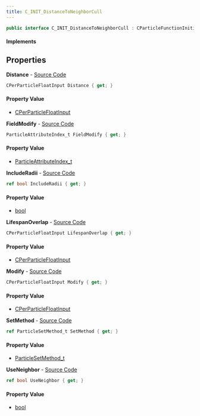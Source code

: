 ```yaml
---
title: C_INIT_DistanceToNeighborCull
---
```


```csharp
public interface C_INIT_DistanceToNeighborCull : CParticleFunctionInitializer, CParticleFunction, ISchemaClass<CParticleFunction>, ISchemaClass<CParticleFunctionInitializer>, ISchemaClass<C_INIT_DistanceToNeighborCull>, ISchemaField, ISchemaClass, INativeHandle
```

#### Implements

## Properties

**Distance** - [Source Code](https://github.com/swiftly-solution/swiftlys2/blob/main/managed/src/SwiftlyS2.Generated/Schemas/Interfaces/C_INIT_DistanceToNeighborCull.cs#L16)

```csharp
CPerParticleFloatInput Distance { get; }
```

#### Property Value

- [CPerParticleFloatInput](/docs/api/shared/schemadefinitions/cperparticlefloatinput)

**FieldModify** - [Source Code](https://github.com/swiftly-solution/swiftlys2/blob/main/managed/src/SwiftlyS2.Generated/Schemas/Interfaces/C_INIT_DistanceToNeighborCull.cs#L22)

```csharp
ParticleAttributeIndex_t FieldModify { get; }
```

#### Property Value

- [ParticleAttributeIndex_t](/docs/api/shared/schemadefinitions/particleattributeindex_t)

**IncludeRadii** - [Source Code](https://github.com/swiftly-solution/swiftlys2/blob/main/managed/src/SwiftlyS2.Generated/Schemas/Interfaces/C_INIT_DistanceToNeighborCull.cs#L18)

```csharp
ref bool IncludeRadii { get; }
```

#### Property Value

- [bool](https://learn.microsoft.com/dotnet/api/system.boolean)

**LifespanOverlap** - [Source Code](https://github.com/swiftly-solution/swiftlys2/blob/main/managed/src/SwiftlyS2.Generated/Schemas/Interfaces/C_INIT_DistanceToNeighborCull.cs#L20)

```csharp
CPerParticleFloatInput LifespanOverlap { get; }
```

#### Property Value

- [CPerParticleFloatInput](/docs/api/shared/schemadefinitions/cperparticlefloatinput)

**Modify** - [Source Code](https://github.com/swiftly-solution/swiftlys2/blob/main/managed/src/SwiftlyS2.Generated/Schemas/Interfaces/C_INIT_DistanceToNeighborCull.cs#L24)

```csharp
CPerParticleFloatInput Modify { get; }
```

#### Property Value

- [CPerParticleFloatInput](/docs/api/shared/schemadefinitions/cperparticlefloatinput)

**SetMethod** - [Source Code](https://github.com/swiftly-solution/swiftlys2/blob/main/managed/src/SwiftlyS2.Generated/Schemas/Interfaces/C_INIT_DistanceToNeighborCull.cs#L26)

```csharp
ref ParticleSetMethod_t SetMethod { get; }
```

#### Property Value

- [ParticleSetMethod_t](/docs/api/shared/schemadefinitions/particlesetmethod_t)

**UseNeighbor** - [Source Code](https://github.com/swiftly-solution/swiftlys2/blob/main/managed/src/SwiftlyS2.Generated/Schemas/Interfaces/C_INIT_DistanceToNeighborCull.cs#L28)

```csharp
ref bool UseNeighbor { get; }
```

#### Property Value

- [bool](https://learn.microsoft.com/dotnet/api/system.boolean)

